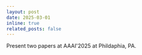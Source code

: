 ```yaml
---
layout: post
date: 2025-03-01
inline: true
related_posts: false
---
```


Present two papers at AAAI'2025 at Phildaphia, PA. 

